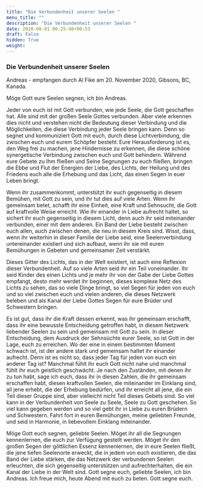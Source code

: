 ```yaml
---
title: "Die Verbundenheit unserer Seelen "
menu_title: ""
description: "Die Verbundenheit unserer Seelen "
date: 2020-08-01 06:25:48+00:53
draft: False
hidden: True
weight:
---
```

### Die Verbundenheit unserer Seelen

Andreas - empfangen durch Al Fike am 20. November 2020, Gibsons, BC, Kanada.

Möge Gott eure Seelen segnen, ich bin Andreas.

Jeder von euch ist mit Gott verbunden, wie jede Seele, die Gott geschaffen hat. Alle sind mit der großen Seele Gottes verbunden. Aber viele erkennen dies nicht und verstehen nicht die Bedeutung dieser Verbindung und die Möglichkeiten, die diese Verbindung jeder Seele bringen kann. Denn so segnet und kommuniziert Gott mit euch, durch diese Lichtverbindung, die zwischen euch und eurem Schöpfer besteht. Eure Herausforderung ist es, den Weg frei zu machen, jene Hindernisse zu erkennen, die diese schöne synergetische Verbindung zwischen euch und Gott behindern. Während eure Gebete zu Ihm fließen und Seine Segnungen zu euch fließen, bringen die Ebbe und Flut der Energien der Liebe, des Lichts, der Heilung und des Friedens euch alle die Erhebung und das Licht, das einen Segen in euer Leben bringt.

Wenn ihr zusammenkommt, unterstützt ihr euch gegenseitig in diesem Bemühen, mit Gott zu sein, und ihr tut dies auf viele Arten. Wenn ihr gemeinsam betet, schafft ihr eine Einheit, eine Kraft und Sehnsucht, die Gott auf kraftvolle Weise erreicht. Wie ihr einander in Liebe aufrecht haltet, so sichert ihr euch gegenseitig in diesem Licht, denn auch ihr seid miteinander verbunden, einer mit dem anderen. Ein Band der Liebe besteht zwischen euch allen, auch zwischen denen, die neu in diesem Kreis sind. Wisst, dass, wenn ihr weiterhin in dieser Familie der Liebe seid, eine Seelenverbindung untereinander existiert und sich aufbaut, wenn ihr sie mit euren Bemühungen in Gebeten und gemeinsamer Zeit verstärkt. 

Dieses Gitter des Lichts, das in der Welt existiert, ist auch eine Reflexion dieser Verbundenheit. Auf so viele Arten seid ihr ein Teil voneinander. Ihr seid Kinder des einen Lichts und je mehr ihr von der Gabe der Liebe Gottes empfangt, desto mehr werdet ihr beginnen, dieses komplexe Netz des Lichts zu sehen, das so viele Dinge bringt, so viel Segen für jeden von euch und so viel zwischen euch und vielen anderen, die dieses Netzwerk beleben und als Kanal der Liebe Gottes Segen für eure Brüder und Schwestern bringen.

Es ist gut, dass ihr die Kraft dessen erkennt, was ihr gemeinsam erschafft, dass ihr eine bewusste Entscheidung getroffen habt, in diesem Netzwerk liebender Seelen zu sein und gemeinsam mit Gott zu sein. In dieser Entscheidung, dem Ausdruck der Sehnsüchte eurer Seele, so ist Gott in der Lage, euch zu erreichen. Wo der eine in einem bestimmten Moment schwach ist, ist der andere stark und gemeinsam haltet ihr einander aufrecht. Denn ist es nicht so, dass jeder Tag für jeden von euch ein anderer Tag ist? Manchmal fühlt ihr euch Gott nicht nahe und manchmal fühlt ihr euch geistlich geschwächt. Je nach den Zuständen, mit denen ihr zu tun habt, sage ich euch, dass ihr in diesen Zahlen, die ihr gemeinsam erschaffen habt, diesen kraftvollen Seelen, die miteinander im Einklang sind, all jene erhebt, die der Erhebung bedürfen, und ihr erreicht all jene, die ein Teil dieser Gruppe sind, aber vielleicht nicht Teil dieses Gebets sind. So viel kann in der Verbundenheit von Seele zu Seele, Seele zu Gott geschehen. So viel kann gegeben werden und so viel gebt ihr in Liebe zu euren Brüdern und Schwestern. Fahrt fort in euren Bemühungen, meine geliebten Freunde, und seid in Harmonie, in liebevollem Einklang miteinander.  

Möge Gott euch segnen, geliebte Seelen. Möget ihr all die Segnungen kennenlernen, die euch zur Verfügung gestellt werden. Möget ihr den großen Segen der göttlichen Essenz kennenlernen, die in eure Seelen fließt, die jene tiefen Seelenorte erweckt, die in jedem von euch existieren, die das Band der Liebe stärken, die das Netzwerk der verbundenen Seelen erleuchten, die sich gegenseitig unterstützen und aufrechterhalten, die ein Kanal der Liebe in der Welt sind. Gott segne euch, geliebte Seelen, ich bin Andreas. Ich freue mich, heute Abend mit euch zu beten. Gott segne euch.
